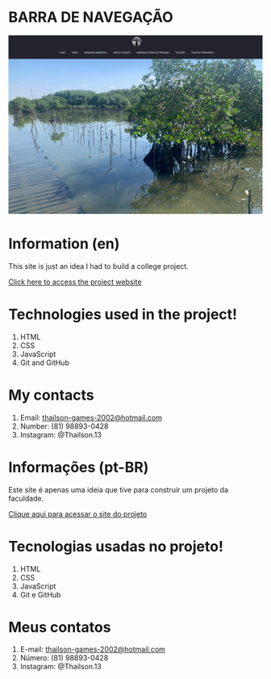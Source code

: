 # BARRA DE NAVEGAÇÃO

![preview](./.github/preview.png)

# Information (en)

This site is just an idea I had to build a college project.

[Click here to access the project website](https://thailson13.github.io/Projeto-faculdade/)

# Technologies used in the project!

1. HTML
2. CSS
3. JavaScript
4. Git and GitHub

# My contacts
1. Email: thailson-games-2002@hotmail.com 
2. Number: (81) 98893-0428  
3. Instagram: @Thailson.13

# Informações (pt-BR)

Este site é apenas uma ideia que tive para construir um projeto da faculdade.

[Clique aqui para acessar o site do projeto](https://thailson13.github.io/Projeto-faculdade/)


# Tecnologias usadas no projeto!
1. HTML
2. CSS
3. JavaScript
4. Git e GitHub

# Meus contatos
1. E-mail: thailson-games-2002@hotmail.com
2. Número: (81) 98893-0428
3. Instagram: @Thailson.13